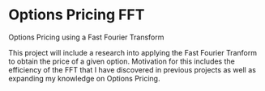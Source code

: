 # Options Pricing FFT
Options Pricing using a Fast Fourier Transform

This project will include a research into applying the Fast Fourier Tranform to obtain the price of a given option. Motivation for this includes the efficiency of the FFT that I have discovered in previous projects as well as expanding my knowledge on Options Pricing.
